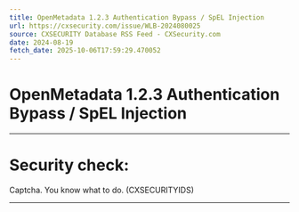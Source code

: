 ```yaml
---
title: OpenMetadata 1.2.3 Authentication Bypass / SpEL Injection
url: https://cxsecurity.com/issue/WLB-2024080025
source: CXSECURITY Database RSS Feed - CXSecurity.com
date: 2024-08-19
fetch_date: 2025-10-06T17:59:29.470052
---
```


# OpenMetadata 1.2.3 Authentication Bypass / SpEL Injection

---

# Security check:

Captcha. You know what to do. (CXSECURITYIDS)

---